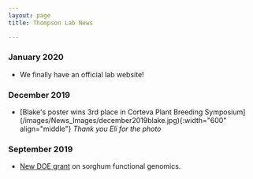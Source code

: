 ```yaml
---
layout: page
title: Thompson Lab News

---
```


### January 2020

* We finally have an official lab website!

### December 2019

* [Blake's poster wins 3rd place in Corteva Plant Breeding Symposium] (/images/News_Images/december2019blake.jpg){:width="600" align="middle"}
*Thank you Eli for the photo*

### September 2019

* [New DOE grant](https://www.canr.msu.edu/news/msu-researchers-part-of-2-7-million-project-funded-by-department-of-energy) on sorghum functional genomics.


